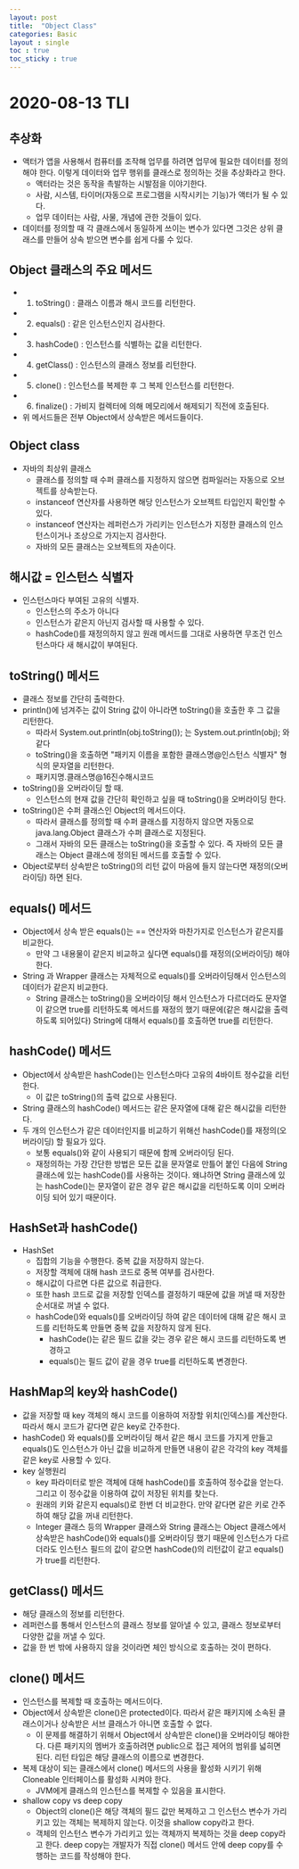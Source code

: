 ```yaml
---
layout: post
title:  "Object Class"
categories: Basic
layout : single
toc : true 
toc_sticky : true
---
```


# 2020-08-13 TLI

## 추상화
- 액터가 앱을 사용해서 컴퓨터를 조작해 업무를 하려면 업무에 필요한 데이터를 정의해야 한다. 이렇게 데이터와 업무 행위를 클래스로 정의하는 것을 추상화라고 한다.
    - 액터라는 것은 동작을 촉발하는 시발점을 이야기한다.
    - 사람, 시스템, 타이머(자동으로 프로그램을 시작시키는 기능)가 액터가 될 수 있다.
    - 업무 데이터는 사람, 사물, 개념에 관한 것들이 있다.
- 데이터를 정의할 때 각 클래스에서 동일하게 쓰이는 변수가 있다면 그것은 상위 클래스를 만들어 상속 받으면 변수를 쉽게 다룰 수 있다.

## Object 클래스의 주요 메서드
- 1) toString() : 클래스 이름과 해시 코드를 리턴한다.
- 2) equals() : 같은 인스턴스인지 검사한다.
- 3) hashCode() : 인스턴스를 식별하는 값을 리턴한다.
- 4) getClass() : 인스턴스의 클래스 정보를 리턴한다.
- 5) clone() : 인스턴스를 복제한 후 그 복제 인스턴스를 리턴한다.
- 6) finalize() : 가비지 컬렉터에 의해 메모리에서 해제되기 직전에 호출된다.
- 위 메서드들은 전부 Object에서 상속받은 메서드들이다.

## Object class
- 자바의 최상위 클래스
    - 클래스를 정의할 때 수퍼 클래스를 지정하지 않으면 컴파일러는 자동으로 오브젝트를 상속받는다.
    - instanceof 연산자를 사용하면 해당 인스턴스가 오브젝트 타입인지 확인할 수 있다.
    - instanceof 연산자는 레퍼런스가 가리키는 인스턴스가 지정한 클래스의 인스턴스이거나 조상으로 가지는지 검사한다.
    - 자바의 모든 클래스는 오브젝트의 자손이다.

## 해시값 = 인스턴스 식별자
 - 인스턴스마다 부여된 고유의 식별자.
    - 인스턴스의 주소가 아니다
    - 인스턴스가 같은지 아닌지 검사할 때 사용할 수 있다.
    - hashCode()를 재정의하지 않고 원래 메서드를 그대로 사용하면 무조건 인스턴스마다 새 해시값이 부여된다.

## toString() 메서드
- 클래스 정보를 간단히 출력한다.
- println()에 넘겨주는 값이 String 값이 아니라면 toString()을 호출한 후 그 값을 리턴한다.
    - 따라서 System.out.println(obj.toString()); 는 System.out.println(obj); 와 같다
    - toString()을 호출하면 "패키지 이름을 포함한 클래스명@인스턴스 식별자" 형식의 문자열을 리턴한다.
    - 패키지명.클래스명@16진수해시코드
- toString()을 오버라이딩 할 때.
    - 인스턴스의 현재 값을 간단히 확인하고 싶을 때 toString()을 오버라이딩 한다.
- toString()은 수퍼 클래스인 Object의 메서드이다.
    - 따라서 클래스를 정의할 때 수퍼 클래스를 지정하지 않으면 자동으로 java.lang.Object 클래스가 수퍼 클래스로 지정된다.
    - 그래서 자바의 모든 클래스는 toString()을 호출할 수 있다. 즉 자바의 모든 클래스는 Object 클래스에 정의된 메서드를 호출할 수 있다.
- Object로부터 상속받은 toString()의 리턴 값이 마음에 들지 않는다면 재정의(오버라이딩) 하면 된다.

## equals() 메서드
- Object에서 상속 받은 equals()는 == 연산자와 마찬가지로 인스턴스가 같은지를 비교한다.
    - 만약 그 내용물이 같은지 비교하고 싶다면 equals()를 재정의(오버라이딩) 해야한다.
- String 과 Wrapper 클래스는 자체적으로 equals()를 오버라이딩해서 인스턴스의 데이터가 같은지 비교한다.
    - String 클래스는 toString()을 오버라이딩 해서 인스턴스가 다르더라도 문자열이 같으면 true를 리턴하도록 메서드를 재정의 했기 때문에(같은 해시값을 출력하도록 되어있다) String에 대해서 equals()를 호출하면 true를 리턴한다.

## hashCode() 메서드
- Object에서 상속받은 hashCode()는 인스턴스마다 고유의 4바이트 정수값을 리턴한다.
    - 이 값은 toString()의 출력 값으로 사용된다.
- String 클래스의 hashCode() 메서드는 같은 문자열에 대해 같은 해시값을 리턴한다.
- 두 개의 인스턴스가 같은 데이터인지를 비교하기 위해선 hashCode()를 재정의(오버라이딩) 할 필요가 있다.
    - 보통 equals()와 같이 사용되기 때문에 함께 오버라이딩 된다.
    - 재정의하는 가장 간단한 방법은 모든 값을 문자열로 만틀어 붙인 다음에 String 클래스에 있는 hashCode()를 사용하는 것이다. 왜냐하면 String 클래스에 있는 hashCode()는 문자열이 같은 경우 같은 해시값을 리턴하도록 이미 오버라이딩 되어 있기 때문이다.

## HashSet과 hashCode()
- HashSet
    - 집합의 기능을 수행한다. 중복 값을 저장하지 않는다.
    - 저장할 객체에 대해 hash 코드로 중복 여부를 검사한다.
    - 해시값이 다르면 다른 값으로 취급한다.
    - 또한 hash 코드로 값을 저장할 인덱스를 결정하기 때문에 값을 꺼낼 때 저장한 순서대로 꺼낼 수 없다.
    - hashCode()와 equals()를 오버라이딩 하여 같은 데이터에 대해 같은 해시 코드를 리턴하도록 만들면 중복 값을 저장하지 않게 된다.
        - hashCode()는 같은 필드 값을 갖는 경우 같은 해시 코드를 리턴하도록 변경하고
        - equals()는 필드 값이 같을 경우 true를 리턴하도록 변경한다.

## HashMap의 key와 hashCode()
- 값을 저장할 때 key 객체의 해시 코드를 이용하여 저장할 위치(인덱스)를 계산한다. 따라서 해시 코드가 같다면 같은 key로 간주한다.
- hashCode() 와 equals()를 오버라이딩 해서 같은 해시 코드를 가지게 만들고 equals()도 인스턴스가 아닌 값을 비교하게 만들면 내용이 같은 각각의 key 객체를 같은 key로 사용할 수 있다.
- key 실행원리
    - key 파라미터로 받은 객체에 대해 hashCode()를 호출하여 정수값을 얻는다. 그리고 이 정수값을 이용하여 값이 저장된 위치를 찾는다.
    - 원래의 키와 같은지 equals()로 한번 더 비교한다. 만약 같다면 같은 키로 간주하여 해당 값을 꺼내 리턴한다.
    - Integer 클래스 등의 Wrapper 클래스와 String 클래스는 Object 클래스에서 상속받은 hashCode()와 equals()를 오버라이딩 했기 때문에 인스턴스가 다르더라도 인스턴스 필드의 값이 같으면 hashCode()의 리턴값이 같고 equals()가 true를 리턴한다.

## getClass() 메서드
- 해당 클래스의 정보를 리턴한다.
- 레퍼런스를 통해서 인스턴스의 클래스 정보를 알아낼 수 있고, 클래스 정보로부터 다양한 값을 꺼낼 수 있다.
- 값을 한 번 밖에 사용하지 않을 것이라면 체인 방식으로 호출하는 것이 편하다.

## clone() 메서드
- 인스턴스를 복제할 때 호출하는 메서드이다.
- Object에서 상속받은 clone()은 protected이다. 따라서 같은 패키지에 소속된 클래스이거나 상속받은 서브 클래스가 아니면 호출할 수 없다.
    - 이 문제를 해결하기 위해서 Object에서 상속받은 clone()을 오버라이딩 해야한다. 다른 패키지의 멤버가 호출하려면 public으로 접근 제어의 범위를 넓히면 된다. 리턴 타입은 해당 클래스의 이름으로 변경한다.
- 복제 대상이 되는 클래스에서 clone() 메서드의 사용을 활성화 시키기 위해 Cloneable 인터페이스를 활성화 시켜야 한다.
    - JVM에게 클래스의 인스턴스를 복제할 수 있음을 표시한다.
- shallow copy vs deep copy
    - Object의 clone()은 해당 객체의 필드 값만 복제하고 그 인스턴스 변수가 가리키고 있는 객체는 복제하지 않는다. 이것을 shallow copy라고 한다.
    - 객체의 인스턴스 변수가 가리키고 있는 객체까지 복제하는 것을 deep copy라고 한다. deep copy는 개발자가 직접 clone() 메서드 안에 deep copy를 수행하는 코드를 작성해야 한다.